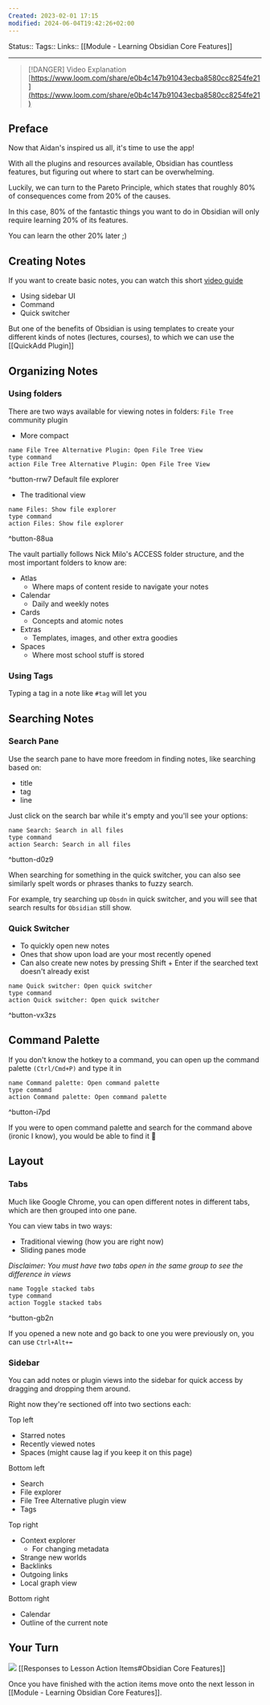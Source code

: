 ```yaml
---
Created: 2023-02-01 17:15
modified: 2024-06-04T19:42:26+02:00
---
```


Status:: 
Tags:: 
Links:: [[Module - Learning Obsidian Core Features]]

---
> [!DANGER] Video Explanation
> [https://www.loom.com/share/e0b4c147b91043ecba8580cc8254fe21](https://www.loom.com/share/e0b4c147b91043ecba8580cc8254fe21)
> 
## Preface
Now that Aidan's inspired us all, it's time to use the app!

With all the plugins and resources available, Obsidian has countless features, but figuring out where to start can be overwhelming.

Luckily, we can turn to the Pareto Principle, which states that roughly 80% of consequences come from 20% of the causes.

In this case, 80% of the fantastic things you want to do in Obsidian will only require learning 20% of its features.

You can learn the other 20% later ;)

## Creating Notes

If you want to create basic notes, you can watch this short [video guide](https://youtu.be/jAPn6yqrDxQ?t=142)

-   Using sidebar UI
-   Command
-   Quick switcher

But one of the benefits of Obsidian is using templates to create your different kinds of notes (lectures, courses), to which we can use the [[QuickAdd Plugin]]

## Organizing Notes

### Using folders
There are two ways available for viewing notes in folders:
`File Tree` community plugin
- More compact
```button
name File Tree Alternative Plugin: Open File Tree View
type command
action File Tree Alternative Plugin: Open File Tree View
```
^button-rrw7
Default file explorer
- The traditional view
```button
name Files: Show file explorer
type command
action Files: Show file explorer
```
^button-88ua

The vault partially follows Nick Milo's ACCESS folder structure, and the most important folders to know are:
- Atlas
	- Where maps of content reside to navigate your notes
- Calendar
	- Daily and weekly notes
- Cards
	- Concepts and atomic notes
- Extras
	- Templates, images, and other extra goodies
- Spaces
	- Where most school stuff is stored
### Using Tags
Typing a tag in a note like `#tag` will let you 
## Searching Notes
### Search Pane
Use the search pane to have more freedom in finding notes, like searching based on:
- title
- tag
- line

Just click on the search bar while it's empty and you'll see your options:
```button
name Search: Search in all files
type command
action Search: Search in all files
```
^button-d0z9

When searching for something in the quick switcher, you can also see similarly spelt words or phrases thanks to fuzzy search.

For example, try searching up `Obsdn` in quick switcher, and you will see that search results for `Obsidian` still show.
### Quick Switcher
- To quickly open new notes
- Ones that show upon load are your most recently opened
- Can also create new notes by pressing Shift + Enter if the searched text doesn't already exist
```button
name Quick switcher: Open quick switcher
type command
action Quick switcher: Open quick switcher
```
^button-vx3zs
## Command Palette
If you don't know the hotkey to a command, you can open up the command palette `(Ctrl/Cmd+P)` and type it in
```button
name Command palette: Open command palette
type command
action Command palette: Open command palette
```
^button-i7pd

If you were to open command palette and search for the command above (ironic I know), you would be able to find it 🤪
## Layout
### Tabs
Much like Google Chrome, you can open different notes in different tabs, which are then grouped into one pane.

You can view tabs in two ways:
- Traditional viewing (how you are right now)
- Sliding panes mode

*Disclaimer: You must have two tabs open in the same group to see the difference in views*
```button
name Toggle stacked tabs
type command
action Toggle stacked tabs
```
^button-gb2n

If you opened a new note and go back to one you were previously on, you can use `Ctrl+Alt+⬅`
### Sidebar
You can add notes or plugin views into the sidebar for quick access by dragging and dropping them around.

Right now they're sectioned off into two sections each:

Top left
- Starred notes
- Recently viewed notes
- Spaces (might cause lag if you keep it on this page)

Bottom left
- Search
- File explorer
- File Tree Alternative plugin view
- Tags

Top right
- Context explorer
	- For changing metadata
- Strange new worlds
- Backlinks
- Outgoing links
- Local graph view

Bottom right
- Calendar
- Outline of the current note

## Your Turn
![](https://embed.filekitcdn.com/e/ipyk1kAZUAWQreQYS6UoFE/9sJ5rRzrt5h7ykMavk6Nub)
[[Responses to Lesson Action Items#Obsidian Core Features]]

Once you have finished with the action items move onto the next lesson in [[Module - Learning Obsidian Core Features]].

